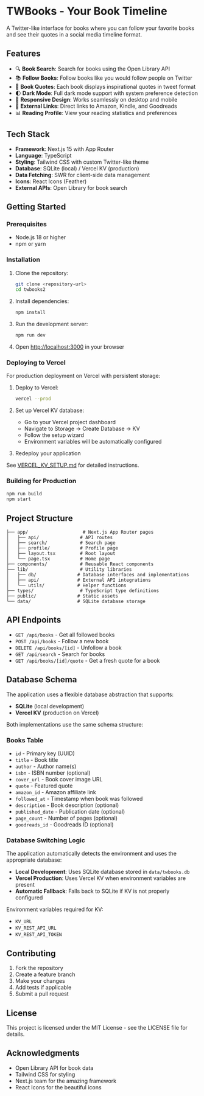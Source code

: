 # TWBooks - Your Book Timeline

A Twitter-like interface for books where you can follow your favorite books and see their quotes in a social media timeline format.

## Features

- 🔍 **Book Search**: Search for books using the Open Library API
- 📚 **Follow Books**: Follow books like you would follow people on Twitter
- 💬 **Book Quotes**: Each book displays inspirational quotes in tweet format
- 🌓 **Dark Mode**: Full dark mode support with system preference detection
- 📱 **Responsive Design**: Works seamlessly on desktop and mobile
- 🔗 **External Links**: Direct links to Amazon, Kindle, and Goodreads
- 📊 **Reading Profile**: View your reading statistics and preferences

## Tech Stack

- **Framework**: Next.js 15 with App Router
- **Language**: TypeScript
- **Styling**: Tailwind CSS with custom Twitter-like theme
- **Database**: SQLite (local) / Vercel KV (production)
- **Data Fetching**: SWR for client-side data management
- **Icons**: React Icons (Feather)
- **External APIs**: Open Library for book search

## Getting Started

### Prerequisites

- Node.js 18 or higher
- npm or yarn

### Installation

1. Clone the repository:
   ```bash
   git clone <repository-url>
   cd twbooks2
   ```

2. Install dependencies:
   ```bash
   npm install
   ```

3. Run the development server:
   ```bash
   npm run dev
   ```

4. Open [http://localhost:3000](http://localhost:3000) in your browser

### Deploying to Vercel

For production deployment on Vercel with persistent storage:

1. Deploy to Vercel:
   ```bash
   vercel --prod
   ```

2. Set up Vercel KV database:
   - Go to your Vercel project dashboard
   - Navigate to Storage → Create Database → KV
   - Follow the setup wizard
   - Environment variables will be automatically configured

3. Redeploy your application

See [VERCEL_KV_SETUP.md](./VERCEL_KV_SETUP.md) for detailed instructions.

### Building for Production

```bash
npm run build
npm start
```

## Project Structure

```
├── app/                    # Next.js App Router pages
│   ├── api/               # API routes
│   ├── search/            # Search page
│   ├── profile/           # Profile page
│   ├── layout.tsx         # Root layout
│   └── page.tsx           # Home page
├── components/            # Reusable React components
├── lib/                   # Utility libraries
│   ├── db/               # Database interfaces and implementations
│   ├── api/              # External API integrations
│   └── utils/            # Helper functions
├── types/                 # TypeScript type definitions
├── public/               # Static assets
└── data/                 # SQLite database storage
```

## API Endpoints

- `GET /api/books` - Get all followed books
- `POST /api/books` - Follow a new book
- `DELETE /api/books/[id]` - Unfollow a book
- `GET /api/search` - Search for books
- `GET /api/books/[id]/quote` - Get a fresh quote for a book

## Database Schema

The application uses a flexible database abstraction that supports:
- **SQLite** (local development)
- **Vercel KV** (production on Vercel)

Both implementations use the same schema structure:

### Books Table
- `id` - Primary key (UUID)
- `title` - Book title
- `author` - Author name(s)
- `isbn` - ISBN number (optional)
- `cover_url` - Book cover image URL
- `quote` - Featured quote
- `amazon_id` - Amazon affiliate link
- `followed_at` - Timestamp when book was followed
- `description` - Book description (optional)
- `published_date` - Publication date (optional)
- `page_count` - Number of pages (optional)
- `goodreads_id` - Goodreads ID (optional)

### Database Switching Logic

The application automatically detects the environment and uses the appropriate database:

- **Local Development**: Uses SQLite database stored in `data/twbooks.db`
- **Vercel Production**: Uses Vercel KV when environment variables are present
- **Automatic Fallback**: Falls back to SQLite if KV is not properly configured

Environment variables required for KV:
- `KV_URL`
- `KV_REST_API_URL`
- `KV_REST_API_TOKEN`

## Contributing

1. Fork the repository
2. Create a feature branch
3. Make your changes
4. Add tests if applicable
5. Submit a pull request

## License

This project is licensed under the MIT License - see the LICENSE file for details.

## Acknowledgments

- Open Library API for book data
- Tailwind CSS for styling
- Next.js team for the amazing framework
- React Icons for the beautiful icons